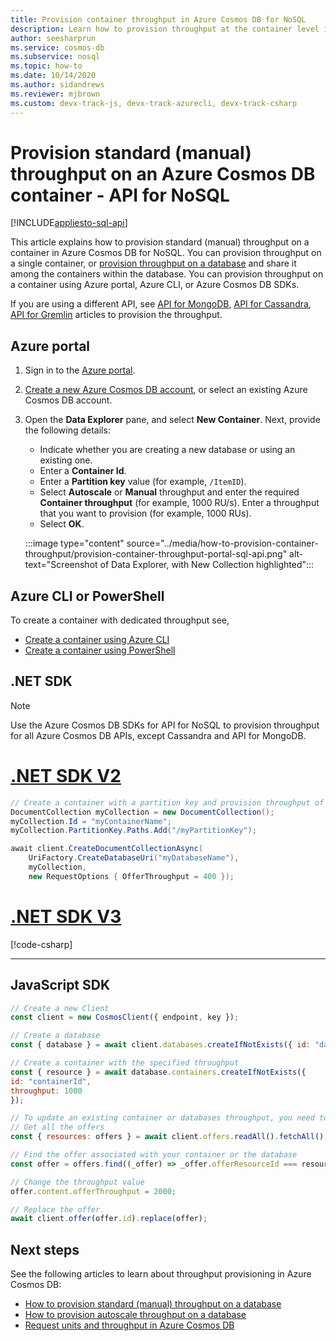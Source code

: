 ```yaml
---
title: Provision container throughput in Azure Cosmos DB for NoSQL
description: Learn how to provision throughput at the container level in Azure Cosmos DB for NoSQL using Azure portal, CLI, PowerShell and various other SDKs. 
author: seesharprun
ms.service: cosmos-db
ms.subservice: nosql
ms.topic: how-to
ms.date: 10/14/2020
ms.author: sidandrews
ms.reviewer: mjbrown
ms.custom: devx-track-js, devx-track-azurecli, devx-track-csharp
---
```


# Provision standard (manual) throughput on an Azure Cosmos DB container - API for NoSQL
[!INCLUDE[appliesto-sql-api](../includes/appliesto-sql-api.md)]

This article explains how to provision standard (manual) throughput on a container in Azure Cosmos DB for NoSQL. You can provision throughput on a single container, or [provision throughput on a database](how-to-provision-database-throughput.md) and share it among the containers within the database. You can provision throughput on a container using Azure portal, Azure CLI, or Azure Cosmos DB SDKs.

If you are using a different API, see [API for MongoDB](../mongodb/how-to-provision-throughput-mongodb.md), [API for Cassandra](../cassandra/how-to-provision-throughput-cassandra.md), [API for Gremlin](../graph/how-to-provision-throughput-gremlin.md) articles to provision the throughput.

## Azure portal

1. Sign in to the [Azure portal](https://portal.azure.com/).

1. [Create a new Azure Cosmos DB account](create-sql-api-dotnet.md#create-account), or select an existing Azure Cosmos DB account.

1. Open the **Data Explorer** pane, and select **New Container**. Next, provide the following details:

   * Indicate whether you are creating a new database or using an existing one.
   * Enter a **Container Id**.
   * Enter a **Partition key** value (for example, `/ItemID`).
   * Select **Autoscale** or **Manual** throughput and enter the required **Container throughput** (for example, 1000 RU/s). Enter a throughput that you want to provision (for example, 1000 RUs).
   * Select **OK**.

    :::image type="content" source="../media/how-to-provision-container-throughput/provision-container-throughput-portal-sql-api.png" alt-text="Screenshot of Data Explorer, with New Collection highlighted":::

## Azure CLI or PowerShell

To create a container with dedicated throughput see,

* [Create a container using Azure CLI](manage-with-cli.md#create-a-container)
* [Create a container using PowerShell](manage-with-powershell.md#create-container)

## .NET SDK

> [!Note]
> Use the Azure Cosmos DB SDKs for API for NoSQL to provision throughput for all Azure Cosmos DB APIs, except Cassandra and API for MongoDB.

# [.NET SDK V2](#tab/dotnetv2)

```csharp
// Create a container with a partition key and provision throughput of 400 RU/s
DocumentCollection myCollection = new DocumentCollection();
myCollection.Id = "myContainerName";
myCollection.PartitionKey.Paths.Add("/myPartitionKey");

await client.CreateDocumentCollectionAsync(
    UriFactory.CreateDatabaseUri("myDatabaseName"),
    myCollection,
    new RequestOptions { OfferThroughput = 400 });
```

# [.NET SDK V3](#tab/dotnetv3)

[!code-csharp[](~/samples-cosmosdb-dotnet-v3/Microsoft.Azure.Cosmos/tests/Microsoft.Azure.Cosmos.Tests/SampleCodeForDocs/ContainerDocsSampleCode.cs?name=ContainerCreateWithThroughput)]

---

## JavaScript SDK

```javascript
// Create a new Client
const client = new CosmosClient({ endpoint, key });

// Create a database
const { database } = await client.databases.createIfNotExists({ id: "databaseId" });

// Create a container with the specified throughput
const { resource } = await database.containers.createIfNotExists({
id: "containerId",
throughput: 1000
});

// To update an existing container or databases throughput, you need to user the offers API
// Get all the offers
const { resources: offers } = await client.offers.readAll().fetchAll();

// Find the offer associated with your container or the database
const offer = offers.find((_offer) => _offer.offerResourceId === resource._rid);

// Change the throughput value
offer.content.offerThroughput = 2000;

// Replace the offer.
await client.offer(offer.id).replace(offer);
```

## Next steps

See the following articles to learn about throughput provisioning in Azure Cosmos DB:

* [How to provision standard (manual) throughput on a database](how-to-provision-database-throughput.md)
* [How to provision autoscale throughput on a database](how-to-provision-autoscale-throughput.md)
* [Request units and throughput in Azure Cosmos DB](../request-units.md)
